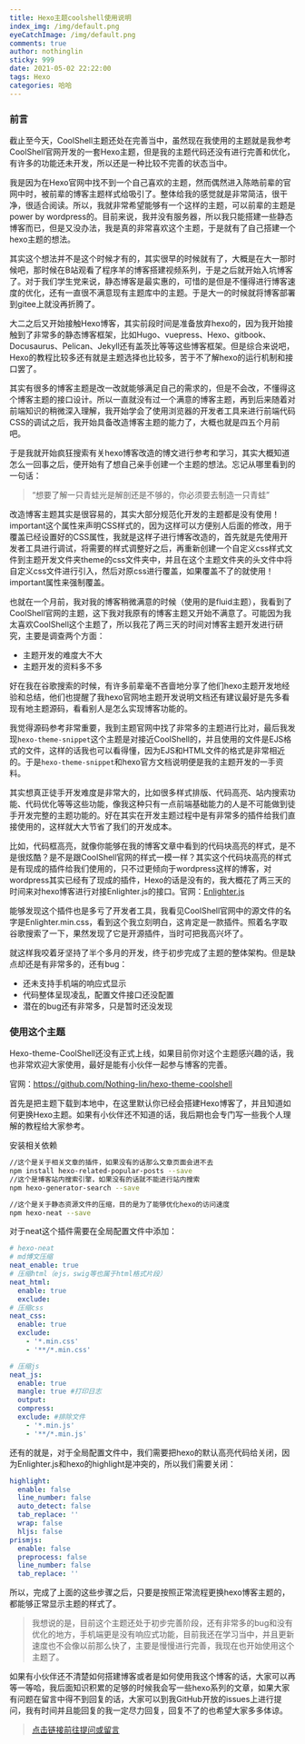 ```yaml
---
title: Hexo主题coolshell使用说明
index_img: /img/default.png
eyeCatchImage: /img/default.png
comments: true
author: nothinglin
sticky: 999
date: 2021-05-02 22:22:00
tags: Hexo
categories: 哈哈
---
```


### 前言

截止至今天，CoolShell主题还处在完善当中，虽然现在我使用的主题就是我参考CoolShell官网开发的一套Hexo主题，但是我的主题代码还没有进行完善和优化，有许多的功能还未开发，所以还是一种比较不完善的状态当中。

我是因为在Hexo官网中找不到一个自己喜欢的主题，然而偶然进入陈皓前辈的官网中时，被前辈的博客主题样式给吸引了。整体给我的感觉就是非常简洁，很干净，很适合阅读。所以，我就非常希望能够有一个这样的主题，可以前辈的主题是power by wordpress的。目前来说，我并没有服务器，所以我只能搭建一些静态博客而已，但是又没办法，我是真的非常喜欢这个主题，于是就有了自己搭建一个hexo主题的想法。

其实这个想法并不是这个时候才有的，其实很早的时候就有了，大概是在大一那时候吧，那时候在B站观看了程序羊的博客搭建视频系列，于是之后就开始入坑博客了。对于我们学生党来说，静态博客是最实惠的，可惜的是但是不懂得进行博客速度的优化，还有一直很不满意现有主题库中的主题。于是大一的时候就将博客部署到gitee上就没再折腾了。

大二之后又开始接触Hexo博客，其实前段时间是准备放弃hexo的，因为我开始接触到了非常多的静态博客框架，比如Hugo、vuepress、Hexo、gitbook、Docusaurus、Pelican、Jekyll还有盖茨比等等这些博客框架。但是综合来说吧，Hexo的教程比较多还有就是主题选择也比较多，苦于不了解hexo的运行机制和接口罢了。

其实有很多的博客主题是改一改就能够满足自己的需求的，但是不会改，不懂得这个博客主题的接口设计。所以一直就没有过一个满意的博客主题，再到后来随着对前端知识的稍微深入理解，我开始学会了使用浏览器的开发者工具来进行前端代码CSS的调试之后，我开始具备改造博客主题的能力了，大概也就是四五个月前吧。

于是我就开始疯狂搜索有关hexo博客改造的博文进行参考和学习，其实大概知道怎么一回事之后，便开始有了想自己亲手创建一个主题的想法。忘记从哪里看到的一句话：

> “想要了解一只青蛙光是解剖还是不够的，你必须要去制造一只青蛙”

改造博客主题其实是很容易的，其实大部分规范化开发的主题都是没有使用！important这个属性来声明CSS样式的，因为这样可以方便别人后面的修改，用于覆盖已经设置好的CSS属性，我就是这样子进行博客改造的，首先就是先使用开发者工具进行调试，将需要的样式调整好之后，再重新创建一个自定义css样式文件到主题开发文件夹theme的css文件夹中，并且在这个主题文件夹的头文件中将自定义css文件进行引入，然后对原css进行覆盖，如果覆盖不了的就使用！important属性来强制覆盖。

也就在一个月前，我对我的博客稍微满意的时候（使用的是fluid主题），我看到了CoolShell官网的主题，这下我对我原有的博客主题又开始不满意了。可能因为我太喜欢CoolShell这个主题了，所以我花了两三天的时间对博客主题开发进行研究，主要是调查两个方面：

- 主题开发的难度大不大
- 主题开发的资料多不多

好在我在谷歌搜索的时候，有许多前辈毫不吝啬地分享了他们hexo主题开发地经验和总结，他们也提醒了我hexo官网地主题开发说明文档还有建议最好是先多看现有地主题源码，看看别人是怎么实现博客功能的。

我觉得源码参考非常重要，我到主题官网中找了非常多的主题进行比对，最后我发现`hexo-theme-snippet`这个主题是对接近CoolShell的，并且使用的文件是EJS格式的文件，这样的话我也可以看得懂，因为EJS和HTML文件的格式是非常相近的。于是`hexo-theme-snippet`和hexo官方文档说明便是我的主题开发的一手资料。

其实想真正徒手开发难度是非常大的，比如很多样式排版、代码高亮、站内搜索功能、代码优化等等这些功能，像我这种只有一点前端基础能力的人是不可能做到徒手开发完整的主题功能的。好在其实在开发主题过程中是有非常多的插件给我们直接使用的，这样就大大节省了我们的开发成本。

比如，代码框高亮，就像你能够在我的博客文章中看到的代码块高亮的样式，是不是很炫酷？是不是跟CoolShell官网的样式一模一样？其实这个代码块高亮的样式是有现成的插件给我们使用的，只不过更倾向于wordpress这样的博客，对wordpress其实已经有了现成的插件，Hexo的话是没有的，我大概花了两三天的时间来对hexo博客进行对接Enlighter.js的接口。官网：[Enlighter.js](https://github.com/EnlighterJS/EnlighterJS)

能够发现这个插件也是多亏了开发者工具，我看见CoolShell官网中的源文件的名字是Enlighter.min.css，看到这个我立刻明白，这肯定是一款插件。照着名字取谷歌搜索了一下，果然发现了它是开源插件，当时可把我高兴坏了。

就这样我咬着牙坚持了半个多月的开发，终于初步完成了主题的整体架构。但是缺点却还是有非常多的，还有bug：

- 还未支持手机端的响应式显示
- 代码整体呈现凌乱，配置文件接口还没配置
- 潜在的bug还有非常多，只是暂时还没发现

### 使用这个主题

Hexo-theme-CoolShell还没有正式上线，如果目前你对这个主题感兴趣的话，我也非常欢迎大家使用，最好是能有小伙伴一起参与博客的完善。

官网：https://github.com/Nothing-lin/hexo-theme-coolshell

首先是把主题下载到本地中，在这里默认你已经会搭建Hexo博客了，并且知道如何更换Hexo主题。如果有小伙伴还不知道的话，我后期也会专门写一些我个人理解的教程给大家参考。

安装相关依赖

```bash
//这个是关于相关文章的插件，如果没有的话那么文章页面会进不去
npm install hexo-related-popular-posts --save
//这个是博客站内搜索引擎，如果没有的话就不能进行站内搜索
npm hexo-generator-search --save
```

```bash
//这个是关于静态资源文件的压缩，目的是为了能够优化hexo的访问速度
npm hexo-neat --save
```

对于neat这个插件需要在全局配置文件中添加：

```yml
# hexo-neat
# md博文压缩
neat_enable: true
# 压缩html（ejs，swig等也属于html格式片段）
neat_html:
  enable: true
  exclude:
# 压缩css
neat_css:
  enable: true
  exclude:
    - '*.min.css'
    - '**/*.min.css'

# 压缩js
neat_js:
  enable: true
  mangle: true #打印日志
  output:
  compress:
  exclude: #排除文件
    - '*.min.js'
    - '**/*.min.js'
```

还有的就是，对于全局配置文件中，我们需要把hexo的默认高亮代码给关闭，因为Enlighter.js和hexo的highlight是冲突的，所以我们需要关闭：

```yml
highlight:
  enable: false
  line_number: false
  auto_detect: false
  tab_replace: ''
  wrap: false
  hljs: false
prismjs:
  enable: false
  preprocess: false
  line_number: false
  tab_replace: ''
```

所以，完成了上面的这些步骤之后，只要是按照正常流程更换hexo博客主题的，都能够正常显示主题的样式了。

> 我想说的是，目前这个主题还处于初步完善阶段，还有非常多的bug和没有优化的地方，手机端更是没有响应式功能，目前我还在学习当中，并且更新速度也不会像以前那么快了，主要是慢慢进行完善，我现在也开始使用这个主题了。

如果有小伙伴还不清楚如何搭建博客或者是如何使用我这个博客的话，大家可以再等一等哈，我后面知识积累的足够的时候我会写一些hexo系列的文章，如果大家有问题在留言中得不到回复的话，大家可以到我GitHub开放的issues上进行提问，我有时间并且能回复的我一定尽力回复，回复不了的也希望大家多多体谅。

> [点击链接前往提问或留言](https://github.com/Nothinglin-Study-Project/Open-Issues/issues)
